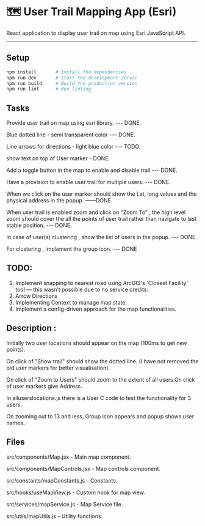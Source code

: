 # 🗺️ User Trail Mapping App (Esri)

React application to display user trail on map using Esri JavaScript API.

---

## Setup

```bash
npm install       # Install the dependencies
npm run dev       # Start the development server
npm run build     # Build the production version
npm run lint      # Run linting
```

## Tasks

Provide user trail on map using esri library. --- DONE.

Blue dotted line - semi transparent color -— DONE.

Line arrows for directions - light blue color --- TODO.

show text on top of User marker - DONE.

Add a toggle button in the map to enable and disable trail --- DONE.

Have a provision to enable user trail for multiple users. --- DONE.

When we click on the user marker should show the Lat, long values and the physical address in the popup. ——DONE.

When user trail is enabled zoom and click on “Zoom To” , the high level zoom should cover the all the points of user trail rather than navigate to last stable position. --- DONE.

In case of user(s) clustering , show the list of users in the popup. --- DONE.

For clustering , implement the group icon. --- DONE

## TODO:

1. Implement snapping to nearest road using ArcGIS's 'Closest Facility' tool — this wasn’t possible due to no service credits.
2. Arrow Directions
3. Implementing Context to manage map state.
4. Implement a config-driven approach for the map functionalities.

## Description :

Initially two user locations should appear on the map (100ms to get new points).

On click of "Show trail" should show the dotted line. (I have not removed the old user markers for better visualisation).

On click of "Zoom to Users" should zoom to the extent of all users.On click of user markers give Address.

In alluserslocations.js there is a User C code to test the functionality for 3 users.

On zooming out to 13 and less, Group icon appears and popup shows user names.

## Files

src/components/Map.jsx - Main map component.

src/components/MapControls.jsx - Map controls component.

src/constants/mapConstants.js - Constants.

src/hooks/useMapView.js - Custom hook for map view.

src/services/mapService.js - Map Service file.

src/utils/mapUtils.js - Utility functions.


```

```
